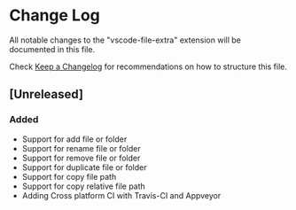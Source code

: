 # Change Log

All notable changes to the "vscode-file-extra" extension will be documented in this file.

Check [Keep a Changelog](http://keepachangelog.com/) for recommendations on how to structure this file.

## [Unreleased]

### Added

- Support for add file or folder
- Support for rename file or folder
- Support for remove file or folder
- Support for duplicate file or folder
- Support for copy file path
- Support for copy relative file path
- Adding Cross platform CI with Travis-CI and Appveyor
